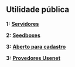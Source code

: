 ## Utilidade pública

**1:** **[Servidores](servidores.md)**

**2:** **[Seedboxes](seedboxes.md)**

**3:** **[Aberto para cadastro](aberto_para_cadastro.md)**

**3:** **[Provedores Usenet](provedores_usenet.md)**
